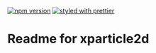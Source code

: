 [![npm version](https://badge.fury.io/js/%40armathai%2Fparticle2d-core.svg)](https://badge.fury.io/js/%40armathai%2Fspe)
[![styled with prettier](https://img.shields.io/badge/styled_with-prettier-ff69b4.svg)](https://github.com/prettier/prettier)

# Readme for xparticle2d

